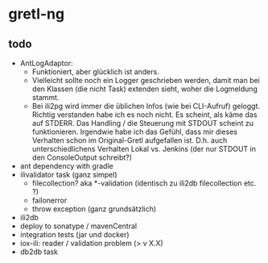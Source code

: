 # gretl-ng

## todo
- AntLogAdaptor:
  * Funktioniert, aber glücklich ist anders. 
  * Vielleicht sollte noch ein Logger geschrieben werden, damit man bei den Klassen (die nicht Task) extenden sieht, woher die Logmeldung stammt.
  * Bei ili2pg wird immer die üblichen Infos (wie bei CLI-Aufruf) geloggt. Richtig verstanden habe ich es noch nicht. Es scheint, als käme das auf STDERR. Das Handling / die Steuerung mit STDOUT scheint zu funktionieren. Irgendwie habe ich das Gefühl, dass mir dieses Verhalten schon im Original-Gretl aufgefallen ist. D.h. auch unterschiedlichens Verhalten Lokal vs. Jenkins (der nur STDOUT in den ConsoleOutput schreibt?)
- ant dependency with gradle
- ilivalidator task (ganz simpel)
  * filecollection? aka *-validation (identisch zu ili2db filecollection etc. ?)
  * failonerror
  * throw exception (ganz grundsätzlich)
- ili2db
- deploy to sonatype / mavenCentral
- integration tests (jar und docker)
- iox-ili: reader / validation problem (> v X.X)
- db2db task
